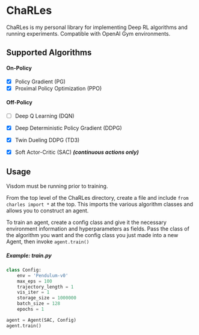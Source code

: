 # ChaRLes

ChaRLes is my personal library for implementing Deep RL algorithms and running experiments. Compatible with OpenAI Gym environments.

## Supported Algorithms

#### On-Policy
- [x] Policy Gradient (PG)
- [x] Proximal Policy Optimization (PPO)

#### Off-Policy
- [ ] Deep Q Learning (DQN)
- [x] Deep Deterministic Policy Gradient (DDPG)
- [x] Twin Dueling DDPG (TD3)
- [x] Soft Actor-Critic (SAC) ***(continuous actions only)***




## Usage
Visdom must be running prior to training.

From the top level of the ChaRLes directory, create a file and include `from charles import *` at the top. This imports the various algorithm classes and allows you to construct an agent.

To train an agent, create a config class and give it the necessary environment information and hyperparameters as fields. Pass the class of the algorithm you want and the config class you just made into a new Agent, then invoke `agent.train()`

##### Example: train.py
```python
class Config:
    env = 'Pendulum-v0'
    max_eps = 100
    trajectory_length = 1
    vis_iter = 1
    storage_size = 1000000
    batch_size = 128
    epochs = 1

agent = Agent(SAC, Config)
agent.train()
```
